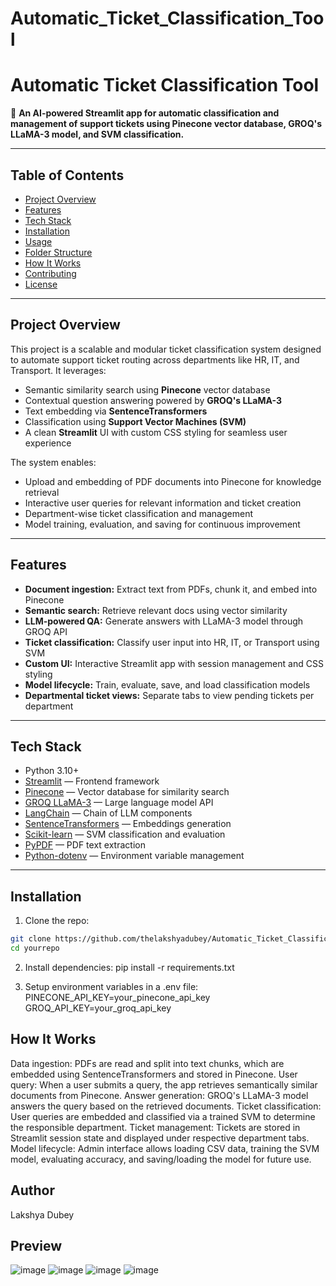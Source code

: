 ﻿# Automatic_Ticket_Classification_Tool
# Automatic Ticket Classification Tool

🎫 **An AI-powered Streamlit app for automatic classification and management of support tickets using Pinecone vector database, GROQ's LLaMA-3 model, and SVM classification.**

---

## Table of Contents

- [Project Overview](#project-overview)  
- [Features](#features)  
- [Tech Stack](#tech-stack)  
- [Installation](#installation)  
- [Usage](#usage)  
- [Folder Structure](#folder-structure)  
- [How It Works](#how-it-works)  
- [Contributing](#contributing)  
- [License](#license)

---

## Project Overview

This project is a scalable and modular ticket classification system designed to automate support ticket routing across departments like HR, IT, and Transport. It leverages:

- Semantic similarity search using **Pinecone** vector database
- Contextual question answering powered by **GROQ's LLaMA-3**
- Text embedding via **SentenceTransformers**
- Classification using **Support Vector Machines (SVM)**
- A clean **Streamlit** UI with custom CSS styling for seamless user experience

The system enables:

- Upload and embedding of PDF documents into Pinecone for knowledge retrieval  
- Interactive user queries for relevant information and ticket creation  
- Department-wise ticket classification and management  
- Model training, evaluation, and saving for continuous improvement  

---

## Features

- **Document ingestion:** Extract text from PDFs, chunk it, and embed into Pinecone  
- **Semantic search:** Retrieve relevant docs using vector similarity  
- **LLM-powered QA:** Generate answers with LLaMA-3 model through GROQ API  
- **Ticket classification:** Classify user input into HR, IT, or Transport using SVM  
- **Custom UI:** Interactive Streamlit app with session management and CSS styling  
- **Model lifecycle:** Train, evaluate, save, and load classification models  
- **Departmental ticket views:** Separate tabs to view pending tickets per department  

---

## Tech Stack

- Python 3.10+  
- [Streamlit](https://streamlit.io/) — Frontend framework  
- [Pinecone](https://www.pinecone.io/) — Vector database for similarity search  
- [GROQ LLaMA-3](https://groq.com/) — Large language model API  
- [LangChain](https://langchain.com/) — Chain of LLM components  
- [SentenceTransformers](https://www.sbert.net/) — Embeddings generation  
- [Scikit-learn](https://scikit-learn.org/) — SVM classification and evaluation  
- [PyPDF](https://pypdf.readthedocs.io/en/latest/) — PDF text extraction  
- [Python-dotenv](https://pypi.org/project/python-dotenv/) — Environment variable management  

---

## Installation

1. Clone the repo:
```bash
git clone https://github.com/thelakshyadubey/Automatic_Ticket_Classification_Tool.git
cd yourrepo
```
2. Install dependencies:
pip install -r requirements.txt

3. Setup environment variables in a .env file:
PINECONE_API_KEY=your_pinecone_api_key
GROQ_API_KEY=your_groq_api_key


## How It Works
Data ingestion: PDFs are read and split into text chunks, which are embedded using SentenceTransformers and stored in Pinecone.
User query: When a user submits a query, the app retrieves semantically similar documents from Pinecone.
Answer generation: GROQ's LLaMA-3 model answers the query based on the retrieved documents.
Ticket classification: User queries are embedded and classified via a trained SVM to determine the responsible department.
Ticket management: Tickets are stored in Streamlit session state and displayed under respective department tabs.
Model lifecycle: Admin interface allows loading CSV data, training the SVM model, evaluating accuracy, and saving/loading the model for future use.

## Author
Lakshya Dubey

## Preview
![image](https://github.com/user-attachments/assets/657f37ce-3692-49c7-a3ab-ac2c2a555f92)
![image](https://github.com/user-attachments/assets/7b453883-a0c9-4af9-8f5a-365b4d5b55b3)
![image](https://github.com/user-attachments/assets/f2aa4f2c-22d9-4b1e-bd84-f0253e73e918)
![image](https://github.com/user-attachments/assets/bd5a8706-15f9-46dc-a612-97974426291d)
